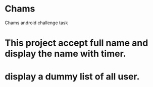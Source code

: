 # Chams
Chams android challenge task

# This project accept full name and display the name with timer.

# display a dummy list of all user.
